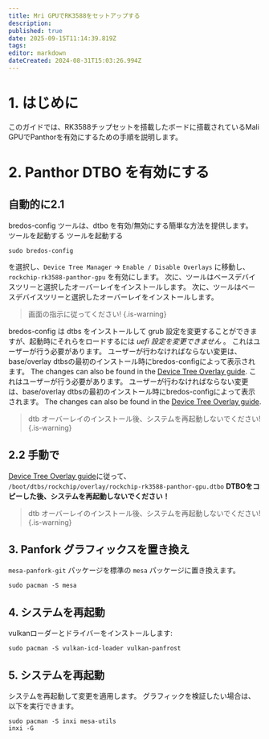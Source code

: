 ```yaml
---
title: Mri GPUでRK3588をセットアップする
description:
published: true
date: 2025-09-15T11:14:39.819Z
tags:
editor: markdown
dateCreated: 2024-08-31T15:03:26.994Z
---
```


# 1. はじめに

このガイドでは、RK3588チップセットを搭載したボードに搭載されているMali GPUでPanthorを有効にするための手順を説明します。

# 2. Panthor DTBO を有効にする

## 自動的に2.1

bredos-config ツールは、dtbo を有効/無効にする簡単な方法を提供します。 ツールを起動する ツールを起動する

```
sudo bredos-config
```

を選択し、`Device Tree Manager` -> `Enable / Disable Overlays` に移動し、`rockchip-rk3588-panthor-gpu` を有効にします。 次に、ツールはベースデバイスツリーと選択したオーバーレイをインストールします。 次に、ツールはベースデバイスツリーと選択したオーバーレイをインストールします。

> 画面の指示に従ってください!
> {.is-warning}

bredos-config は dtbs をインストールして grub 設定を変更することができますが、起動時にそれらをロードするには _uefi 設定を変更できません_ 。 これはユーザーが行う必要があります。 ユーザーが行わなければならない変更は、base/overlay dtbsの最初のインストール時にbredos-configによって表示されます。 The changes can also be found in the [Device Tree Overlay guide](/how-to/how-to-enable-dtbos). これはユーザーが行う必要があります。 ユーザーが行わなければならない変更は、base/overlay dtbsの最初のインストール時にbredos-configによって表示されます。 The changes can also be found in the [Device Tree Overlay guide](/how-to/how-to-enable-dtbos).

> dtb オーバーレイのインストール後、システムを再起動しないでください!
> {.is-warning}

## 2.2 手動で

[Device Tree Overlay guide](/how-to/how-to-enable-dtbos)に従って、
`/boot/dtbs/rockchip/overlay/rockchip-rk3588-panthor-gpu.dtbo`
**DTBOをコピーした後、システムを再起動しないでください！**

> dtb オーバーレイのインストール後、システムを再起動しないでください!
> {.is-warning}

## 3. Panfork グラフィックスを置き換え

`mesa-panfork-git` パッケージを標準の `mesa` パッケージに置き換えます。

```
sudo pacman -S mesa
```

## 4. システムを再起動

vulkanローダーとドライバーをインストールします:

```
sudo pacman -S vulkan-icd-loader vulkan-panfrost
```

## 5. システムを再起動

システムを再起動して変更を適用します。 グラフィックを検証したい場合は、以下を実行できます。

```
sudo pacman -S inxi mesa-utils
inxi -G
```